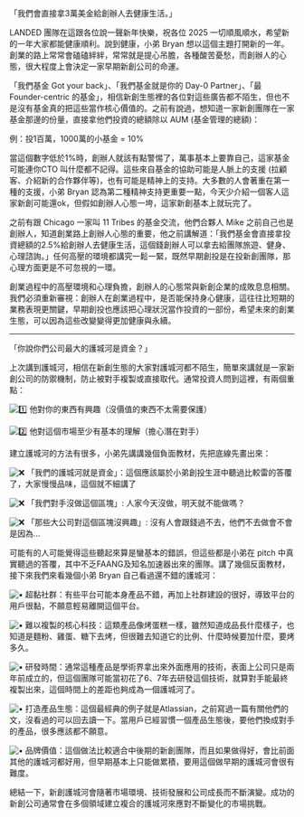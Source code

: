 「我們會直接拿3萬美金給創辦人去健康生活。」

LANDED 團隊在這跟各位說一聲新年快樂，祝各位 2025 一切順風順水，希望新的一年大家都能健康順利。說到健康，小弟 Bryan 想以這個主題打開新的一年。創業的路上常常會磕磕絆絆，常常就是提心吊膽，各種酸苦憂愁，而創辦人的心態，很大程度上會決定一家早期新創公司的命運。

「我們基金 Got your back」、「我們基金就是你的 Day-0 Partner」、「最 Founder-centric 的基金」，相信新創生態裡的各位對這些廣告都不陌生，但也不是沒有基金真的把這些當作核心價值的。之前有說過，想知道一家新創團隊在一家基金那邊的份量，直接拿他們投資的總額除以 AUM (基金管理的總額)：

例：投1百萬，1000萬的小基金 = 10%

當這個數字低於1%時，創辦人就該有點警惕了，萬事基本上要靠自己，這家基金可能連你CTO 叫什麼都不記得。這些來自基金的協助可能是人脈上的支援 (拉顧客、介紹新的合作夥伴等)，也有可能是精神上的支持。大多數的人會著重在第一種的支援，小弟 Bryan 認為第二種精神支持更重要一點，今天少介紹一個客人這家新創可能還ok，但假如創辦人心態一垮，這家新創基本上就玩完了。

之前有跟 Chicago 一家叫 11 Tribes 的基金交流，他們合夥人 Mike 之前自己也是創辦人，知道創業路上創辦人心態的重要，他之前講解道：「我們基金會直接拿投資總額的2.5%給創辦人去健康生活，這個錢創辦人可以拿去給團隊旅遊、健身、心理諮詢。」任何高壓的環境都講究一鬆一緊，既然早期創投是在投新創團隊，那心理方面更是不可忽視的一環。

創業過程中的高壓環境和心理負擔，創辦人的心態常與新創企業的成敗息息相關。我們必須重新審視：創辦人在創業過程中，是否能保持身心健康，這往往比短期的業務表現更關鍵，早期創投也應該把心理狀況當作投資的一部份，希望未來的創業生態，可以因為這些改變變得更加健康與永續。

---
「你說你們公司最大的護城河是資金？」

上次講到護城河，相信在新創生態的大家對護城河都不陌生，簡單來講就是一家新創公司的防禦機制，防止被對手複製或直接取代。通常投資人問到這裡，有兩個重點：

![1️⃣](https://static.xx.fbcdn.net/images/emoji.php/v9/t7a/1/16/31_20e3.png) 他對你的東西有興趣（沒價值的東西不太需要保護）

![2️⃣](https://static.xx.fbcdn.net/images/emoji.php/v9/t99/1/16/32_20e3.png) 他對這個市場至少有基本的理解（擔心潛在對手）

建立護城河的方法有很多，小弟先講講幾個負面教材，先把底線先畫出來：

![❌](https://static.xx.fbcdn.net/images/emoji.php/v9/tdd/1/16/274c.png) 「我們的護城河就是資金」：這個應該屬於小弟創投生涯中聽過比較雷的答覆了，大家慢慢品味，這個就不細講了

![❌](https://static.xx.fbcdn.net/images/emoji.php/v9/tdd/1/16/274c.png) 「我們對手沒做這個區塊」: 人家今天沒做，明天就不能做嗎？

![❌](https://static.xx.fbcdn.net/images/emoji.php/v9/tdd/1/16/274c.png) 「那些大公司對這個區塊沒興趣」: 沒有人會跟錢過不去，他們不去做會不會是因為…

可能有的人可能覺得這些聽起來算是蠻基本的錯誤，但這些都是小弟在 pitch 中真實聽過的答覆，其中不乏FAANG及知名加速器出來的團隊。講了幾個反面教材，接下來我們來看幾個小弟 Bryan 自己看過還不錯的護城河：

![▪️](https://static.xx.fbcdn.net/images/emoji.php/v9/t4c/1/16/25aa.png) 超黏社群：有些平台可能本身產品不錯，再加上社群建設的很好，導致平台的用戶很黏，不願意輕易離開這個平台。

![▪️](https://static.xx.fbcdn.net/images/emoji.php/v9/t4c/1/16/25aa.png) 難以複製的核心科技：這類產品像烤蛋糕一樣，雖然知道成品長什麼樣子，也知道是麵粉、雞蛋、糖下去烤，但很難去知道它的比例、什麼時候要加什麼，要烤多久。

![▪️](https://static.xx.fbcdn.net/images/emoji.php/v9/t4c/1/16/25aa.png) 研發時間：通常這種產品是學術界拿出來外面應用的技術，表面上公司只是兩年前成立的，但這個團隊可能當初花了6、7年去研發這個技術，就算對手能最終複製出來，這個時間上的差距也夠成為一個護城河了。

![▪️](https://static.xx.fbcdn.net/images/emoji.php/v9/t4c/1/16/25aa.png) 打造產品生態：這個最經典的例子就是Atlassian，之前寫過一篇有關他們的文，沒看過的可以回去讀一下。當用戶已經習慣一個產品生態後，要他們換成對手的產品，很多應該都不願意。

![▪️](https://static.xx.fbcdn.net/images/emoji.php/v9/t4c/1/16/25aa.png) 品牌價值：這個做法比較適合中後期的新創團隊，而且如果做得好，會比前面其他的護城河都好用，但早期基本上只能做累積，要用這個做早期的護城河會很有難度。

總結一下，新創護城河會隨著市場環境、技術發展和公司成長而不斷演變。成功的新創公司通常會在多個領域建立複合的護城河來應對不斷變化的市場挑戰。
